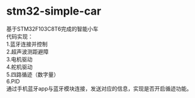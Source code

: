 # stm32-simple-car
基于STM32F103C8T6完成的智能小车  
代码实现：  
    1.蓝牙连接并控制  
    2.超声波测距避障  
    3.电机驱动  
    4.舵机驱动  
    5.四路循迹（数字量）  
    6.PID                                                                                                                                               
通过手机蓝牙app与蓝牙模块连接，发送对应的信息，实现是否开启循迹功能。
